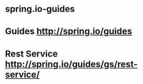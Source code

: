 # spring.io-guides

# Guides http://spring.io/guides

# Rest Service http://spring.io/guides/gs/rest-service/
